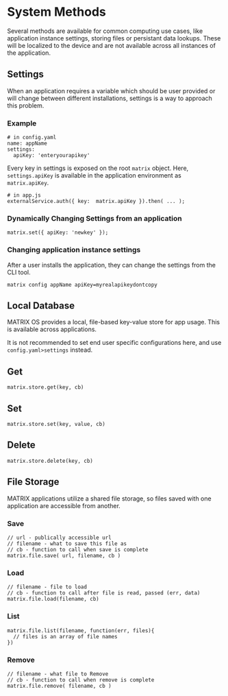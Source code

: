 # System Methods

Several methods are available for common computing use cases, like application instance settings, storing files or persistant data lookups. These will be localized to the device and are not available across all instances of the application.

## Settings

When an application requires a variable which should be user provided or will change between different installations, settings is a way to approach this problem.

### Example

```language-bash
# in config.yaml
name: appName
settings:
  apiKey: 'enteryourapikey'
```

Every key in settings is exposed on the root `matrix` object. Here, `settings.apiKey` is available in the application environment as `matrix.apiKey`.

```language-bash
# in app.js
externalService.auth({ key:  matrix.apiKey }).then( ... );
```

### Dynamically Changing Settings from an application
```language-js
matrix.set({ apiKey: 'newkey' });
```

### Changing application instance settings

After a user installs the application, they can change the settings from the CLI tool.

```language-bash
matrix config appName apiKey=myrealapikeydontcopy
```


## Local Database

MATRIX OS provides a local, file-based key-value store for app usage. This is available across applications.

It is not recommended to set end user specific configurations here, and use `config.yaml>settings` instead.

## Get

```language-js
matrix.store.get(key, cb)
```

## Set

```language-js
matrix.store.set(key, value, cb)
```

## Delete

```language-js
matrix.store.delete(key, cb)
```

## File Storage

MATRIX applications utilize a shared file storage, so files saved with one application are accessible from another.

### Save

```language-js
// url - publically accessible url
// filename - what to save this file as
// cb - function to call when save is complete
matrix.file.save( url, filename, cb )
```

### Load

```language-js
// filename - file to load
// cb - function to call after file is read, passed (err, data)
matrix.file.load(filename, cb)
```

### List

```language-js
matrix.file.list(filename, function(err, files){
  // files is an array of file names
})
```

### Remove

```language-js
// filename - what file to Remove
// cb - function to call when remove is complete
matrix.file.remove( filename, cb )
```
